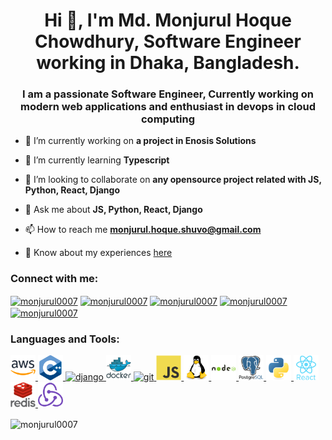 <h1 align="center">Hi 👋, I'm Md. Monjurul Hoque Chowdhury, Software Engineer working in Dhaka, Bangladesh.</h1>
<h3 align="center">I am a passionate Software Engineer, Currently working on modern web applications and enthusiast in devops in cloud computing</h3>

<!-- <p align="left"> <a href="https://github.com/ryo-ma/github-profile-trophy"><img src="https://github-profile-trophy.vercel.app/?username=monjurul0007" alt="monjurul0007" /></a> </p> -->

- 🔭 I’m currently working on **a project in Enosis Solutions**

- 🌱 I’m currently learning **Typescript**

- 👯 I’m looking to collaborate on **any opensource project related with JS, Python, React, Django**

- 💬 Ask me about **JS, Python, React, Django**

- 📫 How to reach me **monjurul.hoque.shuvo@gmail.com**

- 📄 Know about my experiences <a href="https://drive.google.com/file/d/1GeKXMoOK6isaTTx8QgKcEBKgpuzPlL9f/view?usp=sharing" target="_blank">here</a>

<h3 align="left">Connect with me:</h3>
<p align="left">
<a href="https://linkedin.com/in/monjurul0007" target="blank"><img align="center" src="https://raw.githubusercontent.com/rahuldkjain/github-profile-readme-generator/master/src/images/icons/Social/linked-in-alt.svg" alt="monjurul0007" height="30" width="40" /></a>
<a href="https://www.codechef.com/users/monjurul0007" target="blank"><img align="center" src="https://cdn.jsdelivr.net/npm/simple-icons@3.1.0/icons/codechef.svg" alt="monjurul0007" height="30" width="40" /></a>
<a href="https://www.hackerrank.com/monjurul0007" target="blank"><img align="center" src="https://raw.githubusercontent.com/rahuldkjain/github-profile-readme-generator/master/src/images/icons/Social/hackerrank.svg" alt="monjurul0007" height="30" width="40" /></a>
<a href="https://codeforces.com/profile/monjurul0007" target="blank"><img align="center" src="https://raw.githubusercontent.com/rahuldkjain/github-profile-readme-generator/master/src/images/icons/Social/codeforces.svg" alt="monjurul0007" height="30" width="40" /></a>
<a href="https://www.leetcode.com/monjurul0007" target="blank"><img align="center" src="https://raw.githubusercontent.com/rahuldkjain/github-profile-readme-generator/master/src/images/icons/Social/leet-code.svg" alt="monjurul0007" height="30" width="40" /></a>
</p>

<h3 align="left">Languages and Tools:</h3>
<p align="left"> <a href="https://aws.amazon.com" target="_blank" rel="noreferrer"> <img src="https://raw.githubusercontent.com/devicons/devicon/master/icons/amazonwebservices/amazonwebservices-original-wordmark.svg" alt="aws" width="40" height="40"/> </a> <a href="https://www.w3schools.com/cpp/" target="_blank" rel="noreferrer"> <img src="https://raw.githubusercontent.com/devicons/devicon/master/icons/cplusplus/cplusplus-original.svg" alt="cplusplus" width="40" height="40"/> </a> <a href="https://www.djangoproject.com/" target="_blank" rel="noreferrer"> <img src="https://cdn.worldvectorlogo.com/logos/django.svg" alt="django" width="40" height="40"/> </a> <a href="https://www.docker.com/" target="_blank" rel="noreferrer"> <img src="https://raw.githubusercontent.com/devicons/devicon/master/icons/docker/docker-original-wordmark.svg" alt="docker" width="40" height="40"/> </a> <a href="https://git-scm.com/" target="_blank" rel="noreferrer"> <img src="https://www.vectorlogo.zone/logos/git-scm/git-scm-icon.svg" alt="git" width="40" height="40"/> </a> <a href="https://developer.mozilla.org/en-US/docs/Web/JavaScript" target="_blank" rel="noreferrer"> <img src="https://raw.githubusercontent.com/devicons/devicon/master/icons/javascript/javascript-original.svg" alt="javascript" width="40" height="40"/> </a> <a href="https://www.linux.org/" target="_blank" rel="noreferrer"> <img src="https://raw.githubusercontent.com/devicons/devicon/master/icons/linux/linux-original.svg" alt="linux" width="40" height="40"/> </a> <a href="https://nodejs.org" target="_blank" rel="noreferrer"> <img src="https://raw.githubusercontent.com/devicons/devicon/master/icons/nodejs/nodejs-original-wordmark.svg" alt="nodejs" width="40" height="40"/> </a> <a href="https://www.postgresql.org" target="_blank" rel="noreferrer"> <img src="https://raw.githubusercontent.com/devicons/devicon/master/icons/postgresql/postgresql-original-wordmark.svg" alt="postgresql" width="40" height="40"/> </a> <a href="https://www.python.org" target="_blank" rel="noreferrer"> <img src="https://raw.githubusercontent.com/devicons/devicon/master/icons/python/python-original.svg" alt="python" width="40" height="40"/> </a> <a href="https://reactjs.org/" target="_blank" rel="noreferrer"> <img src="https://raw.githubusercontent.com/devicons/devicon/master/icons/react/react-original-wordmark.svg" alt="react" width="40" height="40"/> </a> <a href="https://redis.io" target="_blank" rel="noreferrer"> <img src="https://raw.githubusercontent.com/devicons/devicon/master/icons/redis/redis-original-wordmark.svg" alt="redis" width="40" height="40"/> </a> <a href="https://redux.js.org" target="_blank" rel="noreferrer"> <img src="https://raw.githubusercontent.com/devicons/devicon/master/icons/redux/redux-original.svg" alt="redux" width="40" height="40"/> </a> </p>

<!-- <p><img align="left" src="https://github-readme-stats.vercel.app/api/top-langs?username=monjurul0007&show_icons=true&locale=en&layout=compact" alt="monjurul0007" /></p> --!>

<!-- <p>&nbsp;<img align="center" src="https://github-readme-stats.vercel.app/api?username=monjurul0007&show_icons=true&locale=en" alt="monjurul0007" /></p> --!>

<p><img align="center" src="https://github-readme-streak-stats.herokuapp.com/?user=monjurul0007&" alt="monjurul0007" /></p>
